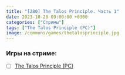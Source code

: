 ```yaml
---
title: "[280] The Talos Principle. Часть 1"
date: 2023-10-20 09:00:00 +0300
categories: ["Стримы"]
tags: ["The Talos Principle (PC)"]
image: /commons/games/thetalosprinciple.jpg
---
```


### Игры на стриме:
+ [ ] [The Talos Principle (PC)](/tags/the-talos-principle-pc)
